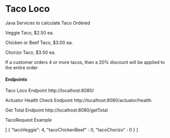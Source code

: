 # Taco Loco

Java Services to calculate Taco Ordered

Veggie Taco, $2.50 ea. 

Chicken or Beef Taco, $3.00 ea. 

Chorizo Taco, $3.50 ea. 

If a customer orders 4 or more tacos, 
then a 20% discount will be applied to the entire order

#### Endpoints

Taco Loco Endpoint http://localhost:8080/

Actuator Health Check Endpoint http://localhost:8080/actuator/health

Get Total Endpoint http://localhost:8080/getTotal

TacoRequest Example

[
{ 
    "tacoVeggie": 4,
    "tacoChickenBeef" : 0,
    "tacoChorizo" : 0
}
]